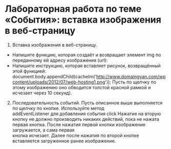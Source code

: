 # Лабораторная работа по теме «События»: вставка изображения в веб-страницу

1. Вставка	изображения	в	веб-страницу.
- Напишите	 функцию,	 которая	 создаёт	 и	 возвращает	 элемент	 img по	 переданному	 ей	
адресу	изображения	(url):
- Напишите	инструкцию,	которая	вставляет	рисунок,	возвращённый	этой	функцией:
document.body.appendChild(cacheIm('http://www.domaingyan.com/wpcontent/uploads/2012/07/web-hosting1.png'));
Пусть	по	щелчку	по	этому	изображению	оно	обводится	толстой	красной	рамкой	и	
исчезает	через	10	секунд).

2. Последовательность событий.
Пусть	описанное	выше	выполняется	по	щелчку	по	кнопке.	Используйте	метод	
addEventListener для	добавления	события	click
Нажатие	на	вторую	кнопку	не	должно	производить	никаких	действий,	пока	не	нажата	
первая	кнопка.	После	нажатия	первой	кнопки	изображение	загружается,	а	сама	первая	
кнопка	исчезает.
Далее	после	нажатия	по	второй	кнопке	вставляется	загруженное	ранее	изображение.
